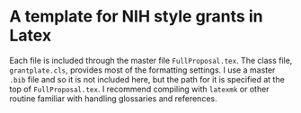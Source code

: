 # A template for NIH style grants in Latex

Each file is included through the master file `FullProposal.tex`. The class file, `grantplate.cls`, provides most of the formatting settings. I use a master `.bib` file and so it is not included here, but the path for it is specified at the top of `FullProposal.tex`. I recommend compiling with `latexmk` or other routine familiar with handling glossaries and references.

